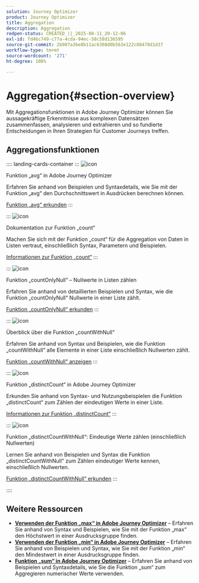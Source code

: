```yaml
---
solution: Journey Optimizer
product: Journey Optimizer
title: Aggregation
description: Aggregation
redpen-status: CREATED_||_2025-08-11_20-12-06
exl-id: fd46c749-c77a-4cda-94ec-58c58d136595
source-git-commit: 2b907a3be8b11ac6308d0b563e122c88478d1d37
workflow-type: tm+mt
source-wordcount: '271'
ht-degree: 100%

---
```


# Aggregation{#section-overview}

Mit Aggregationsfunktionen in Adobe Journey Optimizer können Sie aussagekräftige Erkenntnisse aus komplexen Datensätzen zusammenfassen, analysieren und extrahieren und so fundierte Entscheidungen in Ihren Strategien für Customer Journeys treffen.

## Aggregationsfunktionen

:::: landing-cards-container
:::
![icon](https://cdn.experienceleague.adobe.com/icons/code-branch.svg?lang=de)

Funktion „avg“ in Adobe Journey Optimizer

Erfahren Sie anhand von Beispielen und Syntaxdetails, wie Sie mit der Funktion „avg“ den Durchschnittswert in Ausdrücken berechnen können.

[Funktion „avg“ erkunden](../using/building-journeys/functions/functionavg.md)
:::

:::
![icon](https://cdn.experienceleague.adobe.com/icons/code-branch.svg?lang=de)

Dokumentation zur Funktion „count“

Machen Sie sich mit der Funktion „count“ für die Aggregation von Daten in Listen vertraut, einschließlich Syntax, Parametern und Beispielen.

[Informationen zur Funktion „count“](../using/building-journeys/functions/functioncount.md)
:::

:::
![icon](https://cdn.experienceleague.adobe.com/icons/code-branch.svg?lang=de)

Funktion „countOnlyNull“ – Nullwerte in Listen zählen

Erfahren Sie anhand von detaillierten Beispielen und Syntax, wie die Funktion „countOnlyNull“ Nullwerte in einer Liste zählt.

[Funktion „countOnlyNull“ erkunden](../using/building-journeys/functions/functioncountonlynull.md)
:::

:::
![icon](https://cdn.experienceleague.adobe.com/icons/code-branch.svg?lang=de)

Überblick über die Funktion „countWithNull“

Erfahren Sie anhand von Syntax und Beispielen, wie die Funktion „countWithNull“ alle Elemente in einer Liste einschließlich Nullwerten zählt.

[Funktion „countWithNull“ anzeigen](../using/building-journeys/functions/functioncountwithnull.md)
:::

:::
![icon](https://cdn.experienceleague.adobe.com/icons/code-branch.svg?lang=de)

Funktion „distinctCount“ in Adobe Journey Optimizer

Erkunden Sie anhand von Syntax- und Nutzungsbeispielen die Funktion „distinctCount“ zum Zählen der eindeutigen Werte in einer Liste.

[Informationen zur Funktion „distinctCount“](../using/building-journeys/functions/functiondistinctcount.md)
:::

:::
![icon](https://cdn.experienceleague.adobe.com/icons/code-branch.svg?lang=de)

Funktion „distinctCountWithNull“: Eindeutige Werte zählen (einschließlich Nullwerten)

Lernen Sie anhand von Beispielen und Syntax die Funktion „distinctCountWithNull“ zum Zählen eindeutiger Werte kennen, einschließlich Nullwerten.

[Funktion „distinctCountWithNull“ erkunden](../using/building-journeys/functions/functiondistinctcountwithnull.md)
:::

::::


## Weitere Ressourcen

- **[Verwenden der Funktion „max“ in Adobe Journey Optimizer](../using/building-journeys/functions/functionmax.md)** – Erfahren Sie anhand von Syntax und Beispielen, wie Sie mit der Funktion „max“ den Höchstwert in einer Ausdrucksgruppe finden.
- **[Verwenden der Funktion „min“ in Adobe Journey Optimizer](../using/building-journeys/functions/functionmin.md)** – Erfahren Sie anhand von Beispielen und Syntax, wie Sie mit der Funktion „min“ den Mindestwert in einer Ausdrucksgruppe finden.
- **[Funktion „sum“ in Adobe Journey Optimizer](../using/building-journeys/functions/functionsum.md)** – Erfahren Sie anhand von Beispielen und Syntaxdetails, wie Sie die Funktion „sum“ zum Aggregieren numerischer Werte verwenden.
